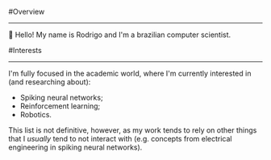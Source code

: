 #Overview
***
:wave: Hello! My name is Rodrigo and I'm a brazilian computer scientist. 

#Interests
***
I'm fully focused in the academic world, where I'm currently interested in (and researching about):

* Spiking neural networks;
* Reinforcement learning;
* Robotics.

This list is not definitive, however, as my work tends to rely on other things that I *usually* tend to not interact with (e.g. concepts from electrical engineering in spiking neural networks).
<!--
**pereirarodrigo/pereirarodrigo** is a ✨ _special_ ✨ repository because its `README.md` (this file) appears on your GitHub profile.

Here are some ideas to get you started:

- 🔭 I’m currently working on ...
- 🌱 I’m currently learning ...
- 👯 I’m looking to collaborate on ...
- 🤔 I’m looking for help with ...
- 💬 Ask me about ...
- 📫 How to reach me: ...
- 😄 Pronouns: ...
- ⚡ Fun fact: ...
-->
